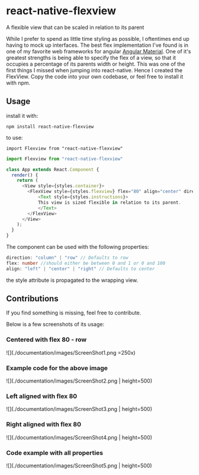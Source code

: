 # react-native-flexview
A flexible view that can be scaled in relation to its parent

While I prefer to spend as little time styling as possible, I oftentimes end up having to mock up 
interfaces. The best flex implementation I've found is in one of my favorite web frameworks for angular 
[Angular Material](https://material.angularjs.org/latest/). One of it's greatest strengths is being able
to specify the flex of a view, so that it occupies a percentage of its parents width or height. 
This was one of the first things I missed when jumping into react-native. Hence I created the 
FlexView. Copy the code into your own codebase, or feel free to install it with npm.


## Usage

install it with:

``npm install react-native-flexview``

to use:

``import Flexview from "react-native-flexview"``


```javascript
import Flexview from "react-native-flexview"

class App extends React.Component {
  render() {
    return (
      <View style={styles.container}>
        <FlexView style={styles.flexview} flex="80" align="center" direction="row">
            <Text style={styles.instructions}>
            This view is sized flexible in relation to its parent.
            </Text>
        </FlexView>
      </View>
    );
  }
}
```

The component can be used with the following properties:

```typescript
direction: "column" | "row" // Defaults to row
flex: number //should either be between 0 and 1 or 0 and 100
align: "left" | "center" | "right" // Defaults to center
```

the style attribute is propagated to the wrapping view. 

## Contributions
If you find something is missing, feel free to contribute.

Below is a few screenshots of its usage:


### Centered with flex 80 - row
![](./documentation/images/ScreenShot1.png =250x)


### Example code for the above image
![](./documentation/images/ScreenShot2.png | height=500)


### Left aligned with flex 80
![](./documentation/images/ScreenShot3.png | height=500)


### Right aligned with flex 80
![](./documentation/images/ScreenShot4.png | height=500)


### Code example with all properties
![](./documentation/images/ScreenShot5.png | height=500)
